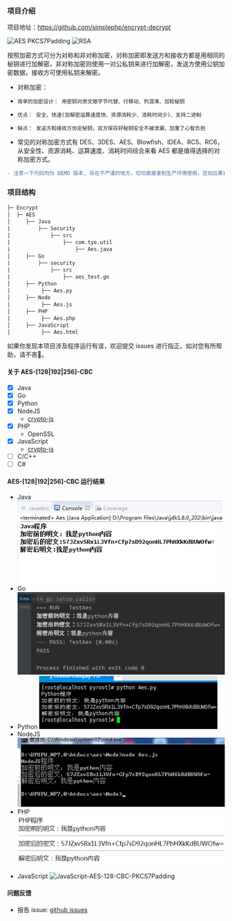 ### 项目介绍

项目地址：https://github.com/simplephp/encrypt-decrypt

![AES PKCS7Padding](https://img.shields.io/badge/AES-PKCS7Padding-green.svg "AES")
![RSA](https://img.shields.io/badge/RSA-更新中-green.svg "AES")

按照加密方式可分为对称和非对称加密，对称加密即发送方和接收方都是用相同的秘钥进行加解密，非对称加密则使用一对公私钥来进行加解密，发送方使用公钥加密数据，接收方可使用私钥来解密。
 * 对称加密：
 
 *     简单的加密设计： 用密钥对原文做字节代替、行移动、列混淆、加轮秘钥
 *     优点： 安全、快速(加解密运算速度快、资源消耗少、消耗时间少)、支持二进制
 *     缺点： 发送方和接收方协定秘钥，双方保存好秘钥安全不被泄漏，加重了心智负担
 * 常见的对称加密方式有 DES、3DES、AES、Blowfish、IDEA、RC5、RC6， 从安全性、资源消耗、运算速度、消耗时间综合来看 AES 都是值得选择的对称加密方式。
 
```diff
- 注意一下代码均为 DEMO 版本, 存在不严谨的地方，切勿直接拿到生产环境使用，否则后果自负。
```
### 项目结构

```
├─ Encrypt
│  ├─ AES
│     ├── Java
|         ├── Security
|             ├── src
|                 ├── com.tye.util
|                     ├── Aes.java
│     ├── Go
|         ├── security
|             ├── src
|                 ├── aes_test.go
│     ├── Python
|          ├── Aes.py
│     ├── Node
|          ├── Aes.js
│     ├── PHP
|          ├── Aes.php
│     ├── JavaScript
|          ├── Aes.html
```

如果你发现本项目涉及程序运行有误，欢迎提交 issues 进行指正。如对您有所帮助，请不吝:star2:。

#### 关于 AES-[128|192|256]-CBC
- [x] Java
- [x] Go
- [x] Python
- [x] NodeJS
    -  [crypto-js](https://github.com/brix/crypto-js)
- [x] PHP
    - OpenSSL
- [x] JavaScript
    - [crypto-js](https://github.com/brix/crypto-js)
- [ ] C/C++
- [ ] C#

#### AES-[128|192|256]-CBC 运行结果

- Java
![Java-AES-128-CBC-PKCS7Padding](https://github.com/simplephp/encrypt-decrypt/blob/master/images/aes/Java-aes-128-cbc-pkcs7.png "Java AES-128-CBC PKCS7Padding")
- Go
![Go-AES-128-CBC-PKCS7Padding](https://github.com/simplephp/encrypt-decrypt/blob/master/images/aes/Go-aes-128-cbc-pkcs7.png "Go AES-128-CBC PKCS7Padding")
- Python
![Python-AES-128-CBC-PKCS7Padding](https://github.com/simplephp/encrypt-decrypt/blob/master/images/aes/Python-aes-128-cbc-pkcs7.png "Python AES-128-CBC PKCS7Padding")
- NodeJS
![NodeJS-AES-128-CBC-PKCS7Padding](https://github.com/simplephp/encrypt-decrypt/blob/master/images/aes/NodeJS-aes-128-cbc-pkcs7.png "NodeJS AES-128-CBC PKCS7Padding")
- PHP
![PHP-AES-128-CBC-PKCS7Padding](https://github.com/simplephp/encrypt-decrypt/blob/master/images/aes/PHP-aes-128-cbc-pkcs7.png "PHP AES-128-CBC PKCS7Padding")
- JavaScript
![JavaScript-AES-128-CBC-PKCS7Padding](https://github.com/simplephp/encrypt-decrypt/images/aes/master/AES/JavaScript-aes-128-cbc-pkcs7.png "JavaScript AES-128-CBC PKCS7Padding")

#### 问题反馈

- 报告 issue: [github issues](https://github.com/simplephp/encrypt-decrypt/issues)
